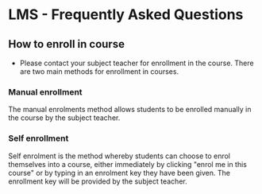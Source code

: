# LMS - Frequently Asked Questions

## How to enroll in course

- Please contact your subject teacher for enrollment in the course.
There are two main methods for enrollment in courses.

### Manual enrollment

The manual enrolments method allows students to be enrolled manually in the course by the subject teacher. 

### Self enrollment

Self enrolment is the method whereby students can choose to enrol themselves into a course, either immediately by clicking "enrol me in this course" or by typing in an enrolment key they have been given. The enrollment key will be provided by the subject teacher.

